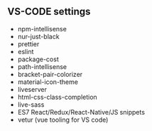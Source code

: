 
## VS-CODE settings 
  * npm-intellisense
  * nur-just-black 
  * prettier
  * eslint
  * package-cost 
  * path-intellisense
  * bracket-pair-colorizer
  * material-icon-theme 
  * liveserver
  * html-css-class-completion
  * live-sass
  * ES7 React/Redux/React-Native/JS snippets
  * vetur (vue tooling for VS code) 







